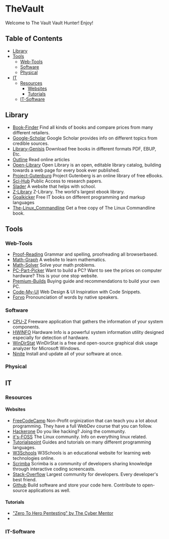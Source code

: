 # TheVault

Welcome to The Vault Vault Hunter! Enjoy!

## Table of Contents
  - [Library](#library)
  - [Tools](#tools)
    - [Web-Tools](#web-tools)
    - [Software](#software)
    - [Physical](#physical)
  - [IT](#it)
    - [Resources](#resources)
      - [Websites](#websites)
      - [Tutorials](#tutorials)
    - [IT-Software](#it-software)
  


## Library
  - [Book-Finder](https://www.bookfinder.com/) Find all kinds of books and compare prices from many different retailers.
  - [Google-Scholar](https://scholar.google.com/) Google Scholar provides info on different topics from credible sources.
  - [Library-Genisis](http://libgen.rs/) Download free books in different formats PDF, EBUP, Etc.
  - [Outline](https://outline.com/) Read online articles
  - [Open-Library](https://openlibrary.org/) Open Library is an open, editable library catalog, building towards a web page for every book ever published.
  - [Project-Gutenburg](http://www.gutenberg.org/wiki/Main_Page) Project Gutenberg is an online library of free eBooks.
  - [Sci-Hub](https://sci-hub.tw/) Public Access to research papers.
  - [Slader](https://www.slader.com/) A website that helps with school.
  - [Z-Library](https://z-lib.org/) Z-Library. The world's largest ebook library.
  - [Goalkicker](https://goalkicker.com/) Free IT books on different programming and markup languages
  - [The-Linux_Commandline](http://linuxcommand.org/) Get a free copy of The Linux Commandline book.
  

## Tools

### Web-Tools
  - [Proof-Reading](https://www.paperrater.com/) Grammar and spelling, proofreading all browserbased.
  - [Math-Graph](https://www.desmos.com/) A website to learn mathematics.
  - [Math-Solver](https://www.mathway.com/Algebra) Solve your math problems.
  - [PC-Part-Picker](https://pcpartpicker.com/) Want to build a PC? Want to see the prices on computer hardware? This is your one stop website.
  - [Premium-Builds](https://premiumbuilds.com/) Buying guide and recommendations to build your own PC.
  - [Code-My-UI](https://codemyui.com/) Web Design & UI Inspiration with Code Snippets.
  - [Forvo](https://forvo.com/) Pronounciation of words by native speakers.

  
### Software
  - [CPU-Z](https://www.cpuid.com/softwares/cpu-z.html) Freeware application that gathers the information of your system components.
  - [HWINFO](https://www.hwinfo.com/) Hardware Info is a powerful system information utility designed especially for detection of hardware.
  - [WinDirStat](https://windirstat.net) WinDirStat is a free and open-source graphical disk usage analyzer for Microsoft Windows.
  - [Ninite](https://ninite.com/) Install and update all of your software at once.
  
### Physical

## IT

### Resources
#### Websites
  - [FreeCodeCamp](https://www.freecodecamp.org) Non-Profit orginization that can teach you a lot about programming. They have a full WebDev course that you can follow.
  - [Hackerone](https://www.hackerone.com/) Do you like hacking? Joing the community.
  - [it's-FOSS](https://itsfoss.com/) The Linux community. Info on everything linux related.
  - [Tutorialspoint](https://www.tutorialspoint.com/) Guides and tutorials on many different programming languages.
  - [W3Schools](https://www.w3schools.com/) W3Schools is an educational website for learning web technologies online.
  - [Scrimba](https://scrimba.com/) Scrimba is a community of developers sharing knowledge through interactive coding screencasts.
  - [Stack-Overflow](https://stackoverflow.com/) Largest community for developers. Every developer's best friend.
  - [Github](https://github.com/) Build software and store your code here. Contribute to open-source applications as well.
  
#### Tutorials
  - ["Zero To Hero Pentesting" by The Cyber Mentor](https://www.youtube.com/watch?v=qlK174d_uu8&list=PLLKT__MCUeiwBa7d7F_vN1GUwz_2TmVQj)
  - 

### IT-Software



